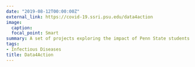 ```yaml
---
date: "2019-08-12T00:00:00Z"
external_link: https://covid-19.ssri.psu.edu/data4action
image:
  caption: 
  focal_point: Smart
summary: A set of projects exploring the impact of Penn State students on the SARS-CoV-2 incidence within the resident community population
tags:
- Infectious Diseases
title: Data4Action
---
```

